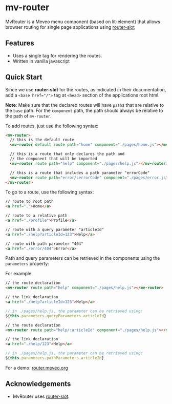 # mv-router

 MvRouter is a Meveo menu component (based on lit-element) that allows browser routing for single page applications using [router-slot](https://github.com/andreasbm/router-slot)

## Features
* Uses a single tag for rendering the routes.
* Written in vanilla javascript


## Quick Start

Since we use **router-slot** for the routes, as indicated in their documentation, add a `<base href="/">` tag at `<head>` section of the applications root html.

**Note**: Make sure that the declared routes will have `path`s that are relative to the `base` path. For the `component` path, the path should always be relative to the path of `mv-router`.

To add routes, just use the following syntax:
```html
<mv-router>  
  // this is the default route
  <mv-router default route path="home" component="./pages/home.js"></mv-router>

  // this is a route that only declares the path and
  // the component that will be imported
  <mv-router route path="help" component="./pages/help.js"></mv-router>

  // this is a route that includes a path parameter "errorCode"
  <mv-router route path="error/:errorCode" component="./pages/error.js"></mv-router>
</mv-router>
```

To go to a route, use the following syntax:
```html
// route to root path
<a href=".">Home</a>

// route to a relative path
<a href="./profile">Profile</a>

// route with a query parameter "articleId"
<a href="./help?articleId=123">Help</a>

// route with path parameter "404"
<a href="./error/404">Error</a>
```

Path and query parameters can be retrieved in the components using the `parameters` property:

For example:
```html
// the route declaration
<mv-router route path="help" component="./pages/help.js"></mv-router>

// the link declaration
<a href="./help?articleId=123">Help</a>
```
```javascript
// in ./pages/help.js, the parameter can be retrieved using:
${this.parameters.queryParameters.articleId}
```

```html
// the route declaration
<mv-router route path="help/:articleId" component="./pages/help.js"></mv-router>

// the link declaration
<a href="./help/123">Help</a>
```
```javascript
// in ./pages/help.js, the parameter can be retrieved using:
${this.parameters.pathParameters.articleId}
```

For a demo: [router.meveo.org](https://router.meveo.org)


## Acknowledgements

* MvRouter uses [router-slot](https://github.com/andreasbm/router-slot).
